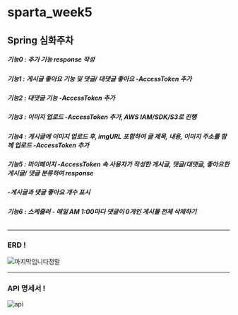 # sparta_week5 
## Spring 심화주차

##### 기능0 : 추가 기능 response 작성
##### 기능1 : 게시글 좋아요 기능 및 댓글/ 대댓글 좋아요 -AccessToken 추가
##### 기능2 : 대댓글 기능 -AccessToken 추가
##### 기능3 : 이미지 업로드 -AccessToken 추가, AWS IAM/SDK/S3로 진행
##### 기능4 : 게시글에 이미지 업로드 후, imgURL 포함하여 글 제목, 내용, 이미지 주소를 함께 업로드 -AccessToken 추가
##### 기능5 : 마이페이지 -AccessToken 속 사용자가 작성한 게시글, 댓글/대댓글, 좋아요한 게시글/ 댓글 분류하여 response
#####                   -게시글과 댓글 좋아요 개수 표시
##### 기능6 : 스케줄러  - 매일 AM 1:00마다 댓글이 0개인 게시물 전체 삭제하기
######

___

### ERD !
![마지막입니다정말](https://user-images.githubusercontent.com/46406965/187893937-cac983b6-11a4-4635-bd22-e39570b29136.png)


___
### API 명세서 !

![api](https://user-images.githubusercontent.com/59364300/187895082-81997f5c-d063-47a7-851b-2ab352e9661e.PNG)
